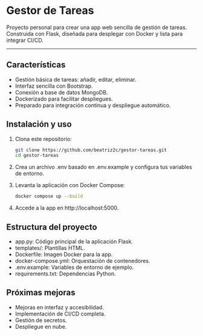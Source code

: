 # Gestor de Tareas

Proyecto personal para crear una app web sencilla de gestión de tareas. Construida con Flask, diseñada para desplegar con Docker y lista para integrar CI/CD.

---

## Características

- Gestión básica de tareas: añadir, editar, eliminar.
- Interfaz sencilla con Bootstrap.
- Conexión a base de datos MongoDB.
- Dockerizado para facilitar despliegues.
- Preparado para integración continua y despliegue automático.

## Instalación y uso

1. Clona este repositorio:
   ```bash
   git clone https://github.com/beatriz2c/gestor-tareas.git
   cd gestor-tareas

2. Crea un archivo .env basado en .env.example y configura tus variables de entorno.

3. Levanta la aplicación con Docker Compose:
    ```bash
    docker compose up --build

4. Accede a la app en http://localhost:5000.

## Estructura del proyecto

- app.py: Código principal de la aplicación Flask.
- templates/: Plantillas HTML.
- Dockerfile: Imagen Docker para la app.
- docker-compose.yml: Orquestación de contenedores.
- .env.example: Variables de entorno de ejemplo.
- requirements.txt: Dependencias Python.

## Próximas mejoras
- Mejoras en interfaz y accesibilidad.
- Implementación de CI/CD completa.
- Gestión de secretos.
- Despliegue en nube.